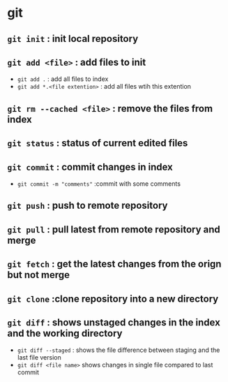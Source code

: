 # git

## `git init` : init local repository

## `git add <file>` : add files to init

- `git add .` : add all files to index
- `git add *.<file extention>` : add all files wtih this extention

## `git rm --cached <file>` : remove the files from index

## `git status` : status of current edited files

## `git commit` : commit changes in index

- `git commit -m "comments"` :commit with some comments

## `git push` : push to remote repository

## `git pull` : pull latest from remote repository and merge

## `git fetch` : get the latest changes from the orign but not merge

## `git clone` :clone repository into a new directory

## `git diff` : shows unstaged changes in the index and the working directory

- `git diff --staged` : shows the file difference between staging and the last file version
- `git diff <file name>` shows changes in single file compared to last commit

